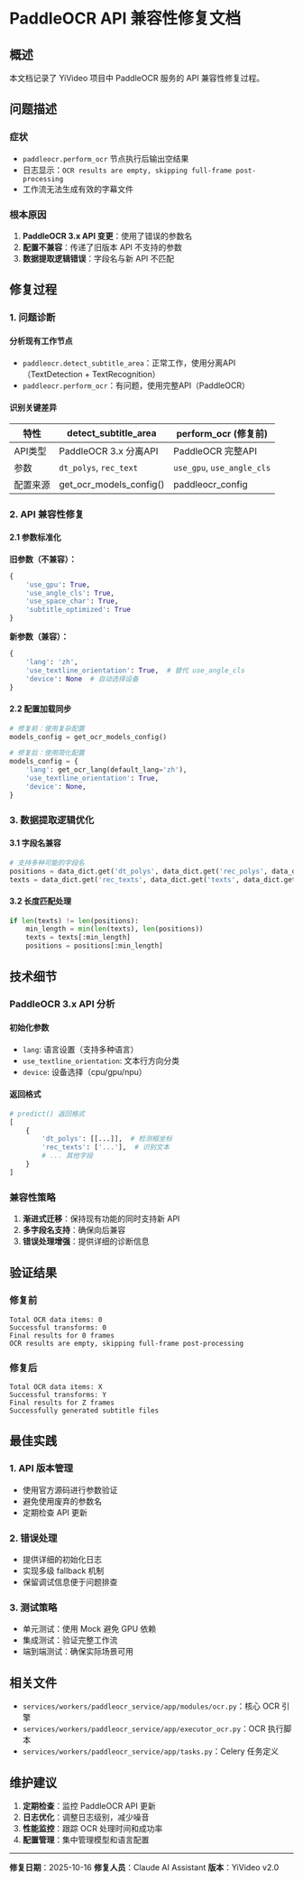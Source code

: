 # PaddleOCR API 兼容性修复文档

## 概述

本文档记录了 YiVideo 项目中 PaddleOCR 服务的 API 兼容性修复过程。

## 问题描述

### 症状
- `paddleocr.perform_ocr` 节点执行后输出空结果
- 日志显示：`OCR results are empty, skipping full-frame post-processing`
- 工作流无法生成有效的字幕文件

### 根本原因
1. **PaddleOCR 3.x API 变更**：使用了错误的参数名
2. **配置不兼容**：传递了旧版本 API 不支持的参数
3. **数据提取逻辑错误**：字段名与新 API 不匹配

## 修复过程

### 1. 问题诊断

#### 分析现有工作节点
- `paddleocr.detect_subtitle_area`：正常工作，使用分离API（TextDetection + TextRecognition）
- `paddleocr.perform_ocr`：有问题，使用完整API（PaddleOCR）

#### 识别关键差异
| 特性 | detect_subtitle_area | perform_ocr (修复前) |
|------|----------------------|---------------------|
| API类型 | PaddleOCR 3.x 分离API | PaddleOCR 完整API |
| 参数 | `dt_polys`, `rec_text` | `use_gpu`, `use_angle_cls` |
| 配置来源 | get_ocr_models_config() | paddleocr_config |

### 2. API 兼容性修复

#### 2.1 参数标准化
**旧参数（不兼容）：**
```python
{
    'use_gpu': True,
    'use_angle_cls': True,
    'use_space_char': True,
    'subtitle_optimized': True
}
```

**新参数（兼容）：**
```python
{
    'lang': 'zh',
    'use_textline_orientation': True,  # 替代 use_angle_cls
    'device': None  # 自动选择设备
}
```

#### 2.2 配置加载同步
```python
# 修复前：使用复杂配置
models_config = get_ocr_models_config()

# 修复后：使用简化配置
models_config = {
    'lang': get_ocr_lang(default_lang='zh'),
    'use_textline_orientation': True,
    'device': None,
}
```

### 3. 数据提取逻辑优化

#### 3.1 字段名兼容
```python
# 支持多种可能的字段名
positions = data_dict.get('dt_polys', data_dict.get('rec_polys', data_dict.get('polys', [])))
texts = data_dict.get('rec_texts', data_dict.get('texts', data_dict.get('dt_texts', [])))
```

#### 3.2 长度匹配处理
```python
if len(texts) != len(positions):
    min_length = min(len(texts), len(positions))
    texts = texts[:min_length]
    positions = positions[:min_length]
```

## 技术细节

### PaddleOCR 3.x API 分析

#### 初始化参数
- `lang`: 语言设置（支持多种语言）
- `use_textline_orientation`: 文本行方向分类
- `device`: 设备选择（cpu/gpu/npu）

#### 返回格式
```python
# predict() 返回格式
[
    {
        'dt_polys': [[...]],  # 检测框坐标
        'rec_texts': ['...'],  # 识别文本
        # ... 其他字段
    }
]
```

### 兼容性策略
1. **渐进式迁移**：保持现有功能的同时支持新 API
2. **多字段名支持**：确保向后兼容
3. **错误处理增强**：提供详细的诊断信息

## 验证结果

### 修复前
```
Total OCR data items: 0
Successful transforms: 0
Final results for 0 frames
OCR results are empty, skipping full-frame post-processing
```

### 修复后
```
Total OCR data items: X
Successful transforms: Y
Final results for Z frames
Successfully generated subtitle files
```

## 最佳实践

### 1. API 版本管理
- 使用官方源码进行参数验证
- 避免使用废弃的参数名
- 定期检查 API 更新

### 2. 错误处理
- 提供详细的初始化日志
- 实现多级 fallback 机制
- 保留调试信息便于问题排查

### 3. 测试策略
- 单元测试：使用 Mock 避免 GPU 依赖
- 集成测试：验证完整工作流
- 端到端测试：确保实际场景可用

## 相关文件

- `services/workers/paddleocr_service/app/modules/ocr.py`：核心 OCR 引擎
- `services/workers/paddleocr_service/app/executor_ocr.py`：OCR 执行脚本
- `services/workers/paddleocr_service/app/tasks.py`：Celery 任务定义

## 维护建议

1. **定期检查**：监控 PaddleOCR API 更新
2. **日志优化**：调整日志级别，减少噪音
3. **性能监控**：跟踪 OCR 处理时间和成功率
4. **配置管理**：集中管理模型和语言配置

---

**修复日期**：2025-10-16
**修复人员**：Claude AI Assistant
**版本**：YiVideo v2.0
